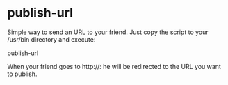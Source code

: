 publish-url
===========

Simple way to send an URL to your friend. Just copy the script to your /usr/bin directory and execute:

publish-url <url> <port>

When your friend goes to http://<your host>:<port> he will be redirected to the URL you want to publish.
